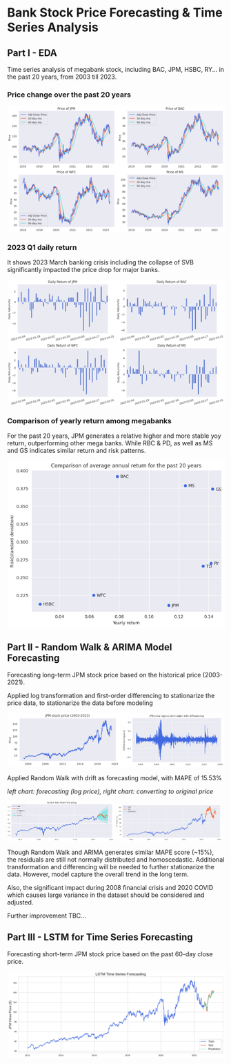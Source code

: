 # Bank Stock Price Forecasting & Time Series Analysis

## Part I - EDA

Time series analysis of megabank stock, including BAC, JPM, HSBC, RY... in the past 20 years, from 2003 till 2023.

### Price change over the past 20 years

![1](asset/stock_price.png)

### 2023 Q1 daily return
It shows 2023 March banking crisis including the collapse of SVB significantly impacted the price drop for major banks.

![2](asset/stock_return.png)

### Comparison of yearly return among megabanks
For the past 20 years, JPM generates a relative higher and more stable yoy return, outperforming other mega banks. While RBC & PD, as well as MS and GS indicates similar return and risk patterns.  

![4](asset/comp_yr.png)

## Part II - Random Walk & ARIMA Model Forecasting

Forecasting long-term JPM stock price based on the historical price (2003-2021). 

Applied log transformation and first-order differencing to stationarize the price data, to stationarize the data before modeling

<img src="asset/jpm_stock_price.png" title="stock price" width ="52%" /> <img src="asset/jpm_stock_diff.png" title="differenced price" width ="47%" />

Applied Random Walk with drift as forecasting model, with MAPE of 15.53% 

*left chart: forecasting (log price), right chart: converting to original price*

<img src="asset/RWforecasting.png" title="forecasting on log price" width ="49%" /> <img src="asset/RWforecasting_price.png" title="forecasting" width ="49%" />

Though Random Walk and ARIMA generates similar MAPE score (~15%), the residuals are still not normally distributed and homoscedastic. Additional transformation and differencing will be needed to further stationarize the data. However, model capture the overall trend in the long term.

Also, the significant impact during 2008 financial crisis and 2020 COVID which causes large variance in the dataset should be considered and adjusted.

Further improvement TBC...


## Part III - LSTM for Time Series Forecasting

Forecasting short-term JPM stock price based on the past 60-day close price.

![3](asset/LSTMforecasting.png)
